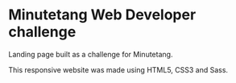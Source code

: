 # Minutetang Web Developer challenge
Landing page built as a challenge for Minutetang.

This responsive website was made using HTML5, CSS3 and Sass.
